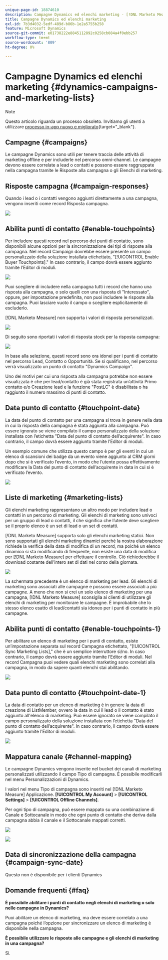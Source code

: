 ```yaml
---
unique-page-id: 18874610
description: Campagne Dynamics ed elenchi marketing - [!DNL Marketo Measure] - Documentazione del prodotto
title: Campagne Dynamics ed elenchi marketing
exl-id: 7b3d4032-5edf-489d-b86b-1e2a5755b258
feature: Microsoft Dynamics
source-git-commit: e01738222e8845112892c0258cb084a4f0ebb257
workflow-type: tm+mt
source-wordcount: '809'
ht-degree: 0%

---
```


# Campagne Dynamics ed elenchi marketing {#dynamics-campaigns-and-marketing-lists}

>[!NOTE]
>
>Questo articolo riguarda un processo obsoleto. Invitiamo gli utenti a utilizzare [processo in-app nuovo e migliorato](/help/channel-tracking-and-setup/offline-channels/custom-campaign-sync.md){target="_blank"}.

## Campagne {#campaigns}

Le campagne Dynamics sono utili per tenere traccia delle attività di marketing offline e per includerle nel percorso omni-channel. Le campagne devono essere correlate a lead o contatti e possono essere raggruppate nella campagna tramite le Risposte alla campagna o gli Elenchi di marketing.

## Risposte campagna {#campaign-responses}

Quando i lead o i contatti vengono aggiunti direttamente a una campagna, vengono inseriti come record Risposta campagna.

![](assets/1.png)

## Abilita punti di contatto {#enable-touchpoints}

Per includere questi record nel percorso dei punti di contatto, sono disponibili alcune opzioni per la sincronizzazione dei tipi di risposte alla campagna. Nel record Campaign dovrebbe essere presente un campo personalizzato della soluzione installata etichettato, &quot;[!UICONTROL Enable Buyer Touchpoints].&quot; In caso contrario, il campo dovrà essere aggiunto tramite l’Editor di moduli.

![](assets/2.png)

Puoi scegliere di includere nella campagna tutti i record che hanno una risposta alla campagna, o solo quelli con una risposta di &quot;Interessato&quot;, oppure, per impostazione predefinita, non puoi includere le risposte alla campagna. Puoi lasciare vuoto il campo o scegliere esplicitamente di escluderlo.

[!DNL Marketo Measure] non supporta i valori di risposta personalizzati.

![](assets/3.png)

Di seguito sono riportati i valori di risposta stock per la risposta campagna:

![](assets/4.png)

In base alla selezione, questi record sono ora idonei per i punti di contatto nel percorso Lead, Contatto o Opportunità. Se si qualificano, nel percorso verrà visualizzato un punto di contatto &quot;Dynamics Campaign&quot;.

Uno dei motivi per cui una risposta alla campagna potrebbe non essere visualizzata è che per lead/contatto è già stata registrata un’attività Primo contatto e/o Creazione lead e la funzione &quot;PostLC&quot; è disabilitata o ha raggiunto il numero massimo di punti di contatto.

## Data punto di contatto {#touchpoint-date}

La data del punto di contatto per una campagna si trova in genere nella data in cui la risposta della campagna è stata aggiunta alla campagna. Può essere ignorato se viene compilato il campo personalizzato della soluzione installata con l’etichetta &quot;Data del punto di contatto dell’acquirente&quot;. In caso contrario, il campo dovrà essere aggiunto tramite l’Editor di moduli.

Un esempio comune che utilizza questo campo è per gli eventi in cui un elenco di scansioni dei badge da un evento viene aggiunto al CRM giorni dopo che si è verificato l’evento, in modo che l’utente possa effettivamente modificare la Data del punto di contatto dell’acquirente in data in cui si è verificato l’evento.

![](assets/5.png)

## Liste di marketing {#marketing-lists}

Gli elenchi marketing rappresentano un altro modo per includere lead o contatti in un percorso di marketing. Gli elenchi di marketing sono univoci per un gruppo di lead o contatti, il che significa che l’utente deve scegliere se il proprio elenco è un set di lead o un set di contatti.

[!DNL Marketo Measure] supporta solo gli elenchi marketing statici. Non sono supportati gli elenchi marketing dinamici perché la nostra elaborazione richiede la verifica della data di modifica di un record, ma poiché un elenco dinamico si sta modificando di frequente, non esiste una data di modifica per [!DNL Marketo Measure] per effettuare il controllo. Ciò richiederebbe il download costante dell’intero set di dati nel corso della giornata.

![](assets/6.png)

La schermata precedente è un elenco di marketing per lead. Gli elenchi di marketing sono associati alle campagne e possono essere associati a più campagne. A meno che non si crei un solo elenco di marketing per una campagna, [!DNL Marketo Measure] sconsiglia ai clienti di utilizzare gli elenchi di marketing per monitorare le campagne. È improbabile che lo stesso elenco esatto di lead/contatti sia idoneo per i punti di contatto in più campagne.

## Abilita punti di contatto {#enable-touchpoints-1}

Per abilitare un elenco di marketing per i punti di contatto, esiste un’impostazione separata sul record Campagna etichettato, &quot;[!UICONTROL Sync Marketing Lists],&quot; che è un semplice interruttore sì/no. In caso contrario, il campo dovrà essere aggiunto tramite l’Editor di moduli. Nel record Campagna puoi vedere quali elenchi marketing sono correlati alla campagna, in modo da sapere quanti elenchi stai abilitando.

![](assets/7.png)

## Data punto di contatto {#touchpoint-date-1}

La data di contatto per un elenco di marketing è in genere la data di creazione di ListMember, ovvero la data in cui il lead o il contatto è stato aggiunto all&#39;elenco di marketing. Può essere ignorato se viene compilato il campo personalizzato della soluzione installata con l’etichetta &quot;Data del punto di contatto dell’acquirente&quot;. In caso contrario, il campo dovrà essere aggiunto tramite l’Editor di moduli.

![](assets/8.png)

## Mappatura canale {#channel-mapping}

Le campagne Dynamics vengono inserite nel bucket dei canali di marketing personalizzati utilizzando il campo Tipo di campagna. È possibile modificarli nel menu Personalizzazioni di Dynamics.

I valori nel menu Tipo di campagna sono inseriti nel [!DNL Marketo Measure] Applicazione. **[!UICONTROL My Account]** > **[!UICONTROL Settings]** > **[!UICONTROL Offline Channels]**.

Per ogni tipo di campagna, può essere mappato su una combinazione di Canale e Sottocanale in modo che ogni punto di contatto che deriva dalla campagna abbia il canale e il Sottocanale mappati corretti.

![](assets/9.png)

![](assets/10.png)

## Data di sincronizzazione della campagna {#campaign-sync-date}

Questo non è disponibile per i clienti Dynamics

## Domande frequenti {#faq}

**È possibile abilitare i punti di contatto negli elenchi di marketing o solo nelle campagne in Dynamics?**

Puoi abilitare un elenco di marketing, ma deve essere correlato a una campagna poiché l’opzione per sincronizzare un elenco di marketing è disponibile nella campagna.

**È possibile utilizzare le risposte alle campagne e gli elenchi di marketing in una campagna?**

Sì.
